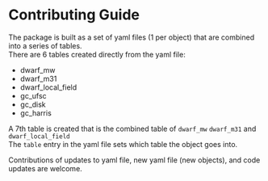 # Contributing Guide

The package is built as a set of yaml files (1 per object) that are combined into a series of tables.  
There are 6 tables created directly from the yaml file:
- dwarf_mw
- dwarf_m31
- dwarf_local_field
- gc_ufsc
- gc_disk
- gc_harris

A 7th table is created that is the combined table of `dwarf_mw` `dwarf_m31` and `dwarf_local_field`  
The `table` entry in the yaml file sets which table the object goes into. 

Contributions of updates to yaml file, new yaml file (new objects), and code updates are welcome.
